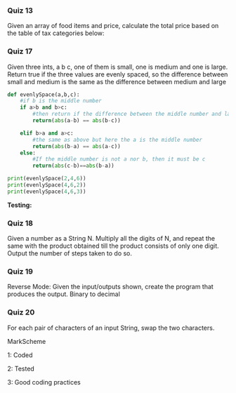 ### Quiz 13
Given an array of food items and price, calculate the total price based on the table of tax categories below:

### Quiz 17 
Given three ints, a b c, one of them is small, one is medium and one is large. Return true if the three values are evenly spaced, so the difference between small and medium is the same as the difference between medium and large

``` py
def evenlySpace(a,b,c):
    #if b is the middle number
    if a>b and b>c:
        #then return if the difference between the middle number and larger/smaller number are equal
        return(abs(a-b) == abs(b-c))

    elif b>a and a>c:
        #the same as above but here the a is the middle number
        return(abs(b-a) == abs(a-c))
    else:
        #If the middle number is not a nor b, then it must be c
        return(abs(c-b)==abs(b-a))

print(evenlySpace(2,4,6))
print(evenlySpace(4,6,2))
print(evenlySpace(4,6,3))

``` 

**Testing:**


### Quiz 18 
Given a number as a String N. Multiply all the digits of N, and repeat the same with the product obtained till the product consists of only one digit. Output the number of steps taken to do so.

### Quiz 19 
Reverse Mode: Given the input/outputs shown, create the program that produces the output. Binary to decimal


### Quiz 20 
For each pair of characters of an input String, swap the two characters.


MarkScheme

1: Coded

2: Tested

3: Good coding practices
